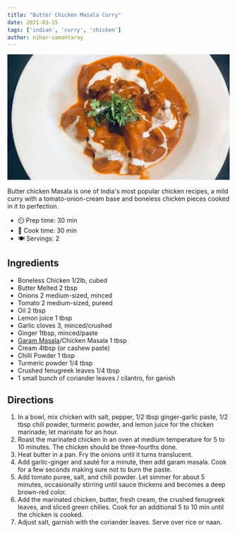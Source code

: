```yaml
---
title: "Butter Chicken Masala Curry"
date: 2021-03-15
tags: ['indian', 'curry', 'chicken']
author: nihar-samantaray
---
```


![Butter Chicken Masala](/recipes/pix/butter-chicken-masala.webp)

Butter chicken Masala is one of India's most popular chicken recipes, a mild curry with a tomato-onion-cream base and boneless chicken pieces cooked in it to perfection.

- ⏲️ Prep time: 30 min
- 🍳 Cook time: 30 min
- 🍽️ Servings: 2

## Ingredients

- Boneless Chicken 1/2lb, cubed
- Butter Melted 2 tbsp
- Onions 2 medium-sized, minced
- Tomato 2 medium-sized, pureed
- Oil 2 tbsp
- Lemon juice 1 tbsp
- Garlic cloves 3, minced/crushed
- Ginger 1tbsp, minced/paste
- [Garam Masala](/recipes/garam-masala)/Chicken Masala 1 tbsp
- Cream 4tbsp (or cashew paste)
- Chilli Powder 1 tbsp
- Turmeric powder 1/4 tbsp
- Crushed fenugreek leaves 1/4 tbsp
- 1 small bunch of coriander leaves / cilantro, for ganish

## Directions

1. In a bowl, mix chicken with salt, pepper, 1/2 tbsp ginger-garlic paste, 1/2 tbsp chili powder, turmeric powder, and lemon juice for the chicken marinade; let marinate for an hour.
2. Roast the marinated chicken in an oven at medium temperature for 5 to 10 minutes. The chicken should be three-fourths done.
3. Heat butter in a pan. Fry the onions until it turns translucent.
4. Add garlic-ginger and sauté for a minute, then add garam masala. Cook for a few seconds making sure not to burn the paste.
5. Add tomato puree, salt, and chili powder. Let simmer for about 5 minutes, occasionally stirring until sauce thickens and becomes a deep brown-red color.
6. Add the marinated chicken, butter, fresh cream, the crushed fenugreek leaves, and sliced green chilies. Cook for an additional 5 to 10 min until the chicken is cooked.
7. Adjust salt, garnish with the coriander leaves. Serve over rice or naan.
